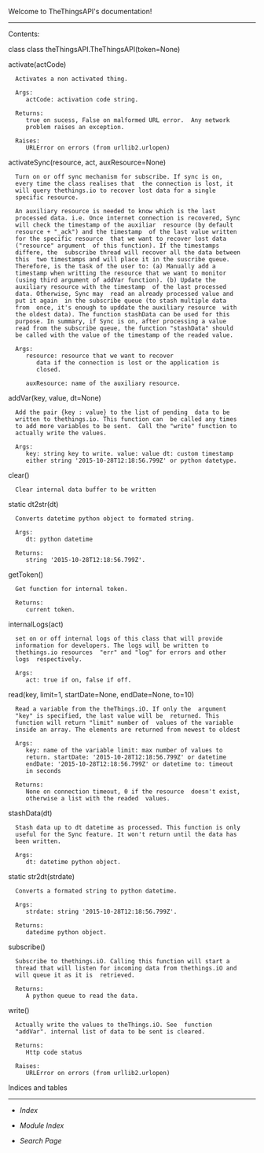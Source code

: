
Welcome to TheThingsAPI's documentation!
****************************************

Contents:

class class theThingsAPI.TheThingsAPI(token=None)

   activate(actCode)

      Activates a non activated thing.

      Args:
         actCode: activation code string.

      Returns:
         true on sucess, False on malformed URL error.  Any network
         problem raises an exception.

      Raises:
         URLError on errors (from urllib2.urlopen)

   activateSync(resource, act, auxResource=None)

      Turn on or off sync mechanism for subscribe. If sync is on,
      every time the class realises that  the connection is lost, it
      will query thethings.io to recover lost data for a single
      specific resource.

      An auxiliary resource is needed to know which is the last
      processed data. i.e. Once internet connection is recovered, Sync
      will check the timestamp of the auxiliar  resource (by default
      resource + "_ack") and the timestamp  of the last value written
      for the specific resource  that we want to recover lost data
      ("resource" argument  of this function). If the timestamps
      differe, the  subscribe thread will recover all the data between
      this  two timestamps and will place it in the suscribe queue.
      Therefore, is the task of the user to: (a) Manually add a
      timestamp when writting the resource that we want to monitor
      (using third argument of addVar function). (b) Update the
      auxiliary resource with the timestamp  of the last processed
      data. Otherwise, Sync may  read an already processed value and
      put it again  in the subscribe queue (to stash multiple data
      from  once, it's enough to upddate the auxiliary resource  with
      the oldest data). The function stashData can be used for this
      purpose. In summary, if Sync is on, after processing a value
      read from the subscribe queue, the function "stashData" should
      be called with the value of the timestamp of the readed value.

      Args:
         resource: resource that we want to recover
            data if the connection is lost or the application is
            closed.

         auxResource: name of the auxiliary resource.

   addVar(key, value, dt=None)

      Add the pair {key : value} to the list of pending  data to be
      written to thethings.io. This function can  be called any times
      to add more variables to be sent.  Call the "write" function to
      actually write the values.

      Args:
         key: string key to write. value: value dt: custom timestamp
         either string '2015-10-28T12:18:56.799Z' or python datetype.

   clear()

      Clear internal data buffer to be written

   static dt2str(dt)

      Converts datetime python object to formated string.

      Args:
         dt: python datetime

      Returns:
         string '2015-10-28T12:18:56.799Z'.

   getToken()

      Get function for internal token.

      Returns:
         current token.

   internalLogs(act)

      set on or off internal logs of this class that will provide
      information for developers. The logs will be written to
      thethings.io resources  "err" and "log" for errors and other
      logs  respectively.

      Args:
         act: true if on, false if off.

   read(key, limit=1, startDate=None, endDate=None, to=10)

      Read a variable from the theThings.iO. If only the  argument
      "key" is specified, the last value will be  returned. This
      function will return "limit" number of  values of the variable
      inside an array. The elements are returned from newest to oldest

      Args:
         key: name of the variable limit: max number of values to
         return. startDate: '2015-10-28T12:18:56.799Z' or datetime
         endDate: '2015-10-28T12:18:56.799Z' or datetime to: timeout
         in seconds

      Returns:
         None on connection timeout, 0 if the resource  doesn't exist,
         otherwise a list with the readed  values.

   stashData(dt)

      Stash data up to dt datetime as processed. This function is only
      useful for the Sync feature. It won't return until the data has
      been written.

      Args:
         dt: datetime python object.

   static str2dt(strdate)

      Converts a formated string to python datetime.

      Args:
         strdate: string '2015-10-28T12:18:56.799Z'.

      Returns:
         datedime python object.

   subscribe()

      Subscribe to thethings.iO. Calling this function will start a
      thread that will listen for incoming data from thethings.iO and
      will queue it as it is  retrieved.

      Returns:
         A python queue to read the data.

   write()

      Actually write the values to theThings.iO. See  function
      "addVar". internal list of data to be sent is cleared.

      Returns:
         Http code status

      Raises:
         URLError on errors (from urllib2.urlopen)


Indices and tables
******************

* *Index*

* *Module Index*

* *Search Page*
